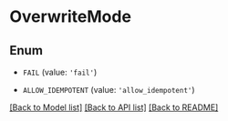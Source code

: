 # OverwriteMode


## Enum

* `FAIL` (value: `'fail'`)

* `ALLOW_IDEMPOTENT` (value: `'allow_idempotent'`)

[[Back to Model list]](../README.md#documentation-for-models) [[Back to API list]](../README.md#documentation-for-api-endpoints) [[Back to README]](../README.md)


